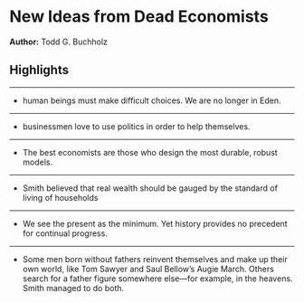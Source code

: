 # New Ideas from Dead Economists  
**Author:** Todd G. Buchholz

## Highlights

---

- human beings must make difficult choices. We are no longer in Eden.

---

- businessmen love to use politics in order to help themselves.

---

- The best economists are those who design the most durable, robust models.

---

- Smith believed that real wealth should be gauged by the standard of living of households

---

- We see the present as the minimum. Yet history provides no precedent for continual progress.

---

- Some men born without fathers reinvent themselves and make up their own world, like Tom Sawyer and Saul Bellow’s Augie March. Others search for a father figure somewhere else—for example, in the heavens. Smith managed to do both.


